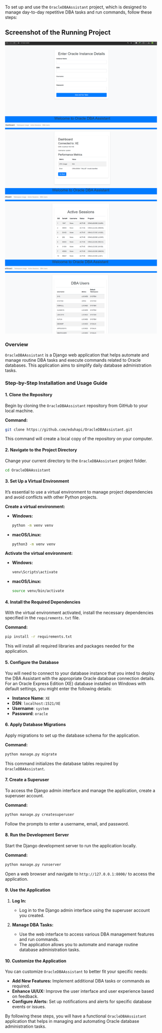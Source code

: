 To set up and use the `OracleDBAAssistant` project, which is designed to manage day-to-day repetitive DBA tasks and run commands, follow these steps:
## Screenshot of the Running Project

![Screenshot](docs/dba-1.PNG)
![Screenshot](docs/dba-2.PNG)
![Screenshot](docs/dba-3.PNG)
![Screenshot](docs/dba-4.PNG)

### Overview

`OracleDBAAssistant` is a Django web application that helps automate and manage routine DBA tasks and execute commands related to Oracle databases. 
This application aims to simplify daily database administration tasks.

### Step-by-Step Installation and Usage Guide

#### 1. Clone the Repository

Begin by cloning the `OracleDBAAssistant` repository from GitHub to your local machine.

**Command:**
```bash
git clone https://github.com/eduhapi/OracleDBAAssistant.git
```

This command will create a local copy of the repository on your computer.

#### 2. Navigate to the Project Directory

Change your current directory to the `OracleDBAAssistant` project folder.

```bash
cd OracleDBAAssistant
```

#### 3. Set Up a Virtual Environment

It’s essential to use a virtual environment to manage project dependencies and avoid conflicts with other Python projects.

**Create a virtual environment:**

- **Windows:**
  ```bash
  python -m venv venv
  ```

- **macOS/Linux:**
  ```bash
  python3 -m venv venv
  ```

**Activate the virtual environment:**

- **Windows:**
  ```bash
  venv\Scripts\activate
  ```

- **macOS/Linux:**
  ```bash
  source venv/bin/activate
  ```

#### 4. Install the Required Dependencies

With the virtual environment activated, install the necessary dependencies specified in the `requirements.txt` file.

**Command:**
```bash
pip install -r requirements.txt
```

This will install all required libraries and packages needed for the application.

#### 5. Configure the Database

You will need to connect to your database instance that you inted to deploy the DBA Assistant  with the appropriate Oracle database connection details.
For an Oracle Express Edition (XE) database installed on Windows with default settings, you might enter the following details:

- **Instance Name**: `XE`
- **DSN**: `localhost:1521/XE`
- **Username**: `system`
- **Password**: `oracle`

#### 6. Apply Database Migrations

Apply migrations to set up the database schema for the application.

**Command:**
```bash
python manage.py migrate
```

This command initializes the database tables required by `OracleDBAAssistant`.

#### 7. Create a Superuser

To access the Django admin interface and manage the application, create a superuser account.

**Command:**
```bash
python manage.py createsuperuser
```

Follow the prompts to enter a username, email, and password.

#### 8. Run the Development Server

Start the Django development server to run the application locally.

**Command:**
```bash
python manage.py runserver
```

Open a web browser and navigate to `http://127.0.0.1:8000/` to access the application.

#### 9. Use the Application

1. **Log In:**
   - Log in to the Django admin interface using the superuser account you created.

2. **Manage DBA Tasks:**
   - Use the web interface to access various DBA management features and run commands.
   - The application allows you to automate and manage routine database administration tasks.

#### 10. Customize the Application

You can customize `OracleDBAAssistant` to better fit your specific needs:

- **Add New Features:** Implement additional DBA tasks or commands as required.
- **Enhance UI/UX:** Improve the user interface and user experience based on feedback.
- **Configure Alerts:** Set up notifications and alerts for specific database events or issues.

By following these steps, you will have a functional `OracleDBAAssistant` application that helps in managing and automating Oracle database administration tasks.
